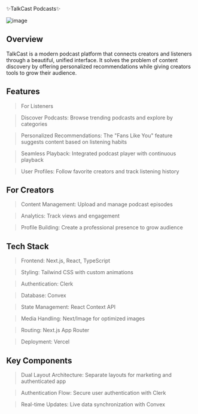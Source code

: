 ✨TalkCast Podcasts✨

![image](https://github.com/user-attachments/assets/d899a7d5-af42-4060-9590-f6bb8e9b8a88)


## Overview

TalkCast is a modern podcast platform that connects creators and listeners through a beautiful, unified interface. It solves the problem of content discovery by offering personalized recommendations while giving creators tools to grow their audience.

## Features

> For Listeners

> Discover Podcasts: Browse trending podcasts and explore by categories

> Personalized Recommendations: The "Fans Like You" feature suggests content based on listening habits

> Seamless Playback: Integrated podcast player with continuous playback

> User Profiles: Follow favorite creators and track listening history


## For Creators

> Content Management: Upload and manage podcast episodes

> Analytics: Track views and engagement

> Profile Building: Create a professional presence to grow audience



## Tech Stack

> Frontend: Next.js, React, TypeScript

> Styling: Tailwind CSS with custom animations

> Authentication: Clerk

> Database: Convex

> State Management: React Context API

> Media Handling: Next/Image for optimized images

> Routing: Next.js App Router

> Deployment: Vercel



## Key Components

> Dual Layout Architecture: Separate layouts for marketing and authenticated app

> Authentication Flow: Secure user authentication with Clerk

> Real-time Updates: Live data synchronization with Convex
